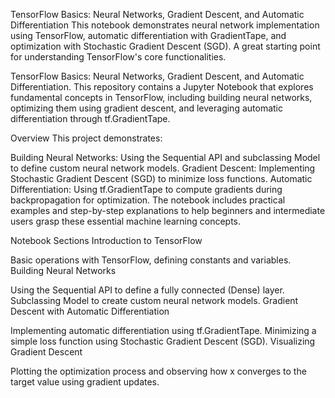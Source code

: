 TensorFlow Basics: Neural Networks, Gradient Descent, and Automatic Differentiation
This notebook demonstrates neural network implementation using TensorFlow, automatic differentiation with GradientTape, and optimization with Stochastic Gradient Descent (SGD). A great starting point for understanding TensorFlow's core functionalities.

TensorFlow Basics: Neural Networks, Gradient Descent, and Automatic Differentiation. This repository contains a Jupyter Notebook that explores fundamental concepts in TensorFlow, including building neural networks, optimizing them using gradient descent, and leveraging automatic differentiation through tf.GradientTape.

Overview
This project demonstrates:

Building Neural Networks: Using the Sequential API and subclassing Model to define custom neural network models.
Gradient Descent: Implementing Stochastic Gradient Descent (SGD) to minimize loss functions.
Automatic Differentiation: Using tf.GradientTape to compute gradients during backpropagation for optimization.
The notebook includes practical examples and step-by-step explanations to help beginners and intermediate users grasp these essential machine learning concepts.


Notebook Sections
Introduction to TensorFlow

Basic operations with TensorFlow, defining constants and variables.
Building Neural Networks

Using the Sequential API to define a fully connected (Dense) layer.
Subclassing Model to create custom neural network models.
Gradient Descent with Automatic Differentiation

Implementing automatic differentiation using tf.GradientTape.
Minimizing a simple loss function using Stochastic Gradient Descent (SGD).
Visualizing Gradient Descent

Plotting the optimization process and observing how x converges to the target value using gradient updates.
